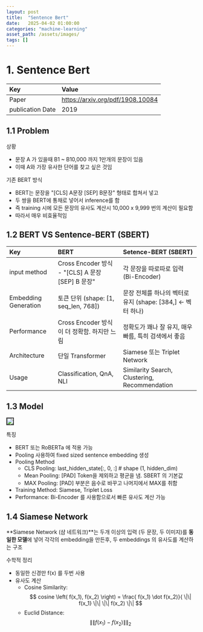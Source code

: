 ```yaml
---
layout: post
title:  "Sentence Bert"
date:   2025-04-02 01:00:00
categories: "machine-learning"
asset_path: /assets/images/
tags: []
---
```


# 1. Sentence Bert 

| Key                | Value                            |
|:-------------------|:---------------------------------|
| Paper              | https://arxiv.org/pdf/1908.10084 |
| publication Date   | 2019                             |


## 1.1 Problem 

상황
 - 문장 A 가 있을때 B1 ~ B10,000 까지 1만개의 문장이 있음
 - 이때 A와 가장 유사한 단어를 찾고 싶은 것임

기존 BERT 방식
 - BERT는 문장을 "[CLS] A문장 [SEP] B문장" 형태로 합쳐서 넣고
 - 두 쌍을 BERT에 통채로 넣어서 inference를 함
 - 즉 training 시에 모든 문장의 유사도 계산시 10,000 x 9,999 번의 계산이 필요함
 - 따라서 매우 비효율적임



## 1.2 BERT VS Sentence-BERT (SBERT)

| Key                  | BERT                                       | Setence-BERT (SBERT)                            |
|:---------------------|:-------------------------------------------|:------------------------------------------------|
| input method         | Cross Encoder 방식 - "[CLS] A 문장 [SEP] B 문장" | 각 문장을 따로따로 입력 (Bi-Encoder)                      |
| Embedding Generation | 토큰 단위 (shape: [1, seq_len, 768])           | 문장 전체를 하나의 벡터로 유지 (shape: [384,] <- 벡터 하나)      |
| Performance          | Cross Encoder 방식이 더 정확함. 하지만 느림            | 정확도가 꽤나 잘 유지, 매우 빠름, 특히 검색에서 좋음                 |
| Architecture         | 단일 Transformer                             | Siamese 또는 Triplet Network                      |
| Usage                | Classification, QnA, NLI                   | Similarity Search, Clustering, Recommendation   |



## 1.3 Model 

<img src="{{ page.asset_path }}sbert-model.png" class="img-responsive img-rounded img-fluid center" style="border: 2px solid #333333">

특징
 - BERT 또는 RoBERTa 에 적용 가능
 - Pooling 사용하여 fixed sized sentence embedding 생성
 - Pooling Method
   - CLS Pooling: last_hidden_state[:, 0, :] # shape (1, hidden_dim)
   - Mean Pooling: [PAD] Token을 제외하고 평균을 냄. SBERT 의 기본값
   - MAX Pooling: [PAD] 부분은 음수로 바꾸고 나머지에서 MAX를 취함
 - Training Method: Siamese, Triplet Loss
 - Performance: Bi-Encoder 를 사용함으로서 빠른 유사도 계산 가능


## 1.4 Siamese Network

**Siamese Network (샴 네트워크)**는 두개 이상의 입력 (두 문장, 두 이미지)를 **동일한 모델**에 넣어 각각의 embedding을 만든후,
두 embeddings 의 유사도를 계산하는 구조

수학적 정리
 - 동일한 신경만 f(x) 를 두번 사용
 - 유사도 계산
   - Cosine Similarity: $$ cosine \left( f(x_1), f(x_2) \right) = \frac{ f(x_1) \dot f(x_2)}{ \|\| f(x_1} \|\| \|\| f(x_2) \|\| $$
   - Euclid Distance: $$ \|\| f(x_1) - f(x_2) \|\|_2 $$

